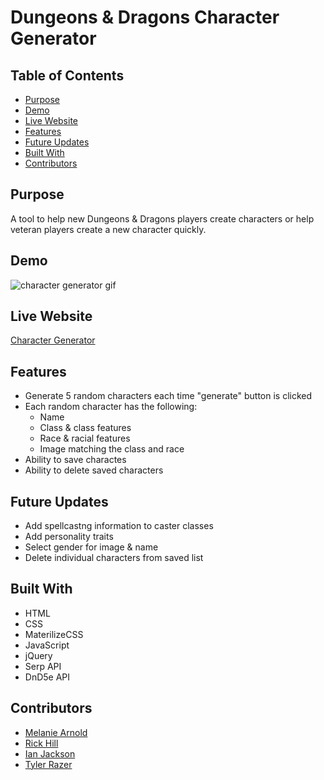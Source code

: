 # Dungeons & Dragons Character Generator

## Table of Contents
* [Purpose](#purpose)
* [Demo](#demo)
* [Live Website](#website)
* [Features](#features)
* [Future Updates](#updates)
* [Built With](#built)
* [Contributors](#contributors)


## Purpose <a name="purpose"></a>
A tool to help new Dungeons & Dragons players create characters or help veteran players create a new character quickly.


## Demo <a name="demo"></a>
![character generator gif](assets/images/web-ready/Character-Generator.gif)


## Live Website <a name="website"></a>
[Character Generator](https://einalem4.github.io/character-generator/)


## Features <a name="features"></a>
* Generate 5 random characters each time "generate" button is clicked
* Each random character has the following:
    * Name 
    * Class & class features
    * Race & racial features
    * Image matching the class and race
* Ability to save charactes
* Ability to delete saved characters


## Future Updates <a name="updates"></a>
* Add spellcastng information to caster classes
* Add personality traits
* Select gender for image & name
* Delete individual characters from saved list


## Built With <a name="built"></a>
* HTML
* CSS
* MaterilizeCSS
* JavaScript
* jQuery
* Serp API
* DnD5e API


## Contributors <a name="contributors"></a>
* [Melanie Arnold](https://github.com/einalem4)
* [Rick Hill](https://github.com/rickhill543)
* [Ian Jackson](https://github.com/ijacksondesign)
* [Tyler Razer](https://github.com/thrazer675)